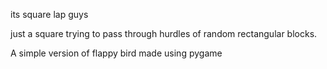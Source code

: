 its square lap guys

just a square trying to pass through hurdles of random rectangular blocks.

A simple version of flappy bird made using pygame
